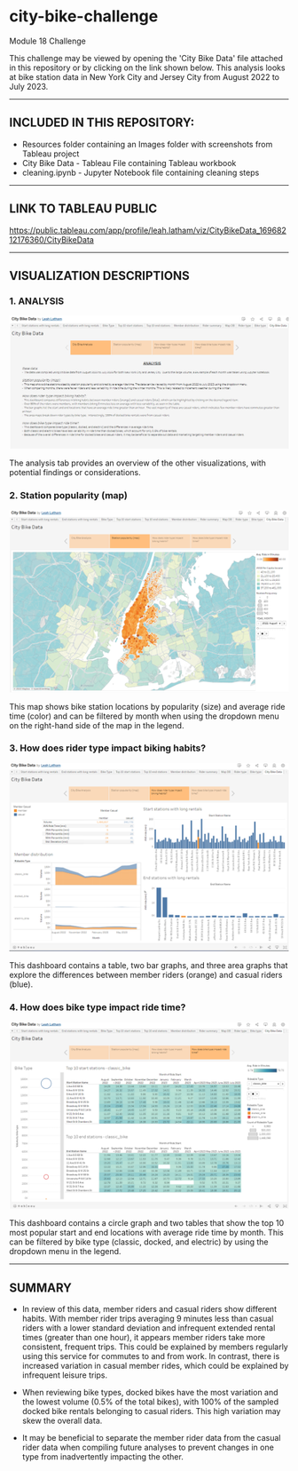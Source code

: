 # city-bike-challenge
Module 18 Challenge

This challenge may be viewed by opening the 'City Bike Data' file attached in this repository or by clicking on the link shown below.  This analysis looks at bike station data in New York City and Jersey City from August 2022 to July 2023.
___________________________________________________________________

## INCLUDED IN THIS REPOSITORY:

- Resources folder containing an Images folder with screenshots from Tableau project
- City Bike Data - Tableau File containing Tableau workbook
- cleaning.ipynb - Jupyter Notebook file containing cleaning steps

___________________________________________________________________

## LINK TO TABLEAU PUBLIC

https://public.tableau.com/app/profile/leah.latham/viz/CityBikeData_16968212176360/CityBikeData

___________________________________________________________________

## VISUALIZATION DESCRIPTIONS

### 1. ANALYSIS

![analysis.png](Resources/Images/analysis.png)

The analysis tab provides an overview of the other visualizations, with potential findings or considerations.


### 2. Station popularity (map)

![map.png](Resources/Images/map.png)

This map shows bike station locations by popularity (size) and average ride time (color) and can be filtered by month when using the dropdown menu on the right-hand side of the map in the legend.


### 3. How does rider type impact biking habits?

![member_casual.png](Resources/Images/member_casual.png)

This dashboard contains a table, two bar graphs, and three area graphs that explore the differences between member riders (orange) and casual riders (blue).


### 4. How does bike type impact ride time?

![bike_type.png](Resources/Images/bike_type.png)

This dashboard contains a circle graph and two tables that show the top 10 most popular start and end locations with average ride time by month.  This can be filtered by bike type (classic, docked, and electric) by using the dropdown menu in the legend.

___________________________________________________________________

## SUMMARY

- In review of this data, member riders and casual riders show different habits.  With member rider trips averaging 9 minutes less than casual riders with a lower standard deviation and infrequent extended rental times (greater than one hour), it appears member riders take more consistent, frequent trips.  This could be explained by members regularly using this service for commutes to and from work.  In contrast, there is increased variation in casual member rides, which could be explained by infrequent leisure trips. 

- When reviewing bike types, docked bikes have the most variation and the lowest volume (0.5% of the total bikes), with 100% of the sampled docked bike rentals belonging to casual riders.  This high variation may skew the overall data.  

- It may be beneficial to separate the member rider data from the casual rider data when compiling future analyses to prevent changes in one type from inadvertently impacting the other.